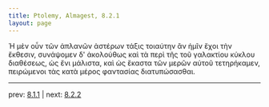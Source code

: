 ```yaml
---
title: Ptolemy, Almagest, 8.2.1
layout: page
---
```


Ἡ μὲν οὖν τῶν ἀπλανῶν ἀστέρων τάξις τοιαύτην ἂν ἡμῖν ἔχοι τὴν ἔκθεσιν, συνάψομεν δ' ἀκολούθως καὶ τὰ περὶ τῆς τοῦ γαλακτίου κύκλου διαθέσεως, ὡς ἔνι μάλιστα, καὶ ὡς ἕκαστα τῶν μερῶν αὐτοῦ τετηρήκαμεν, πειρώμενοι τὰς κατὰ μέρος φαντασίας διατυπώσασθαι. 

---

prev: [8.1.1](../8.1.1/) | next: [8.2.2](../8.2.2/)

